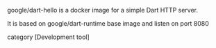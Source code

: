 google/dart-hello is a docker image for a simple Dart HTTP server.

It is based on google/dart-runtime base image and listen on port 8080

category [Development tool]
